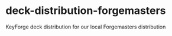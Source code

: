 # deck-distribution-forgemasters
KeyForge deck distribution for our local Forgemasters distribution
